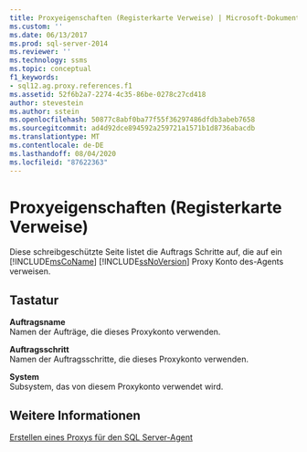 ```yaml
---
title: Proxyeigenschaften (Registerkarte Verweise) | Microsoft-Dokumentation
ms.custom: ''
ms.date: 06/13/2017
ms.prod: sql-server-2014
ms.reviewer: ''
ms.technology: ssms
ms.topic: conceptual
f1_keywords:
- sql12.ag.proxy.references.f1
ms.assetid: 52f6b2a7-2274-4c35-86be-0278c27cd418
author: stevestein
ms.author: sstein
ms.openlocfilehash: 50877c8abf0ba77f55f36297486dfdb3abeb7658
ms.sourcegitcommit: ad4d92dce894592a259721a1571b1d8736abacdb
ms.translationtype: MT
ms.contentlocale: de-DE
ms.lasthandoff: 08/04/2020
ms.locfileid: "87622363"
---
```

# <a name="proxy-account-properties-references-tab"></a>Proxyeigenschaften (Registerkarte Verweise)
  Diese schreibgeschützte Seite listet die Auftrags Schritte auf, die auf ein [!INCLUDE[msCoName](../../includes/msconame-md.md)] [!INCLUDE[ssNoVersion](../../includes/ssnoversion-md.md)] Proxy Konto des-Agents verweisen.  
  
## <a name="options"></a>Tastatur  
 **Auftragsname**  
 Namen der Aufträge, die dieses Proxykonto verwenden.  
  
 **Auftragsschritt**  
 Namen der Auftragsschritte, die dieses Proxykonto verwenden.  
  
 **System**  
 Subsystem, das von diesem Proxykonto verwendet wird.  
  
## <a name="see-also"></a>Weitere Informationen  
 [Erstellen eines Proxys für den SQL Server-Agent](create-a-sql-server-agent-proxy.md)  
  
  
